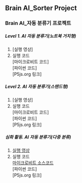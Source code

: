 ## Brain AI_Sorter Project
### Brain AI_자동 분류기 프로젝트

##### Level 1. AI 자동 분류기(노트북 거치형)
1. [실행 영상]
2. 실행 코드<br>
   [마이크로비트 코드] <br>
   [파이썬 코드] <br>
   [P5js.org 링크] <br>


##### Level 2. AI 자동 분류기(스탠드형)
1. [실행 영상]
2. 실행 코드<br>
   [마이크로비트 코드] <br>
   [파이썬 코드] <br>
   [P5js.org 링크] <br>



##### 심화 활동. AI 자동 분류기(다중 분류)
1. [실행 영상](https://vimeo.com/631723038)
2. 실행 코드<br>
   [마이크로비트 소스코드](https://makecode.microbit.org/_H96i8tgD2fD8) <br>
   [파이썬 코드] <br>
   [P5js.org 링크] <br>




